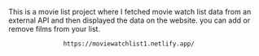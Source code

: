 This is a movie list project where I fetched movie watch list data from an external API and then displayed the data on the website. you can add or remove films from your list.                                                 
                   
                   https://moviewatchlist1.netlify.app/     
 
